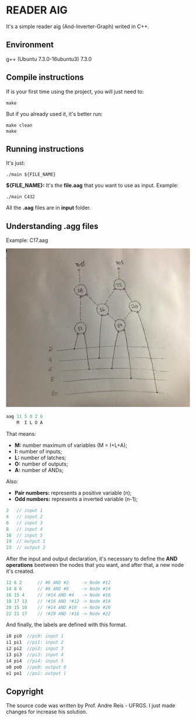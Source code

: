 # READER AIG

It's a simple reader aig (And-Inverter-Graph) writed in C++.

## Environment

g++ (Ubuntu 7.3.0-16ubuntu3) 7.3.0

## Compile instructions

If is your first time using the project, you will just need to:

```
make
```

But if you already used it, it's better run:

```
make clean
make
```

## Running instructions

It's just:

```
./main ${FILE_NAME}
```

**${FILE_NAME}:** It's the **file.aag** that you want to use as input. Example:

```
./main C432
```
All the **.aag** files are in **input** folder.

## Understanding .agg files

Example: C17.aag

![C17 AIG Graph](/images/C17.jpeg)

```javascript
aag 11 5 0 2 6
    M  I L O A
```
That means:
* **M:** number maximum of variables (M = I+L+A);
* **I:** number of inputs;
* **L:** number of latches;
* **O:** number of outputs;
* **A:** number of ANDs;

Also:
* **Pair numbers:** represents a positive variable (n);
* **Odd numbers:** represents a inverted variable (n-1); 

```javascript
2   // input 1
4   // input 2
6   // input 3
8   // input 4
10  // input 5
19  // output 1
23  // output 2
```
After the input and output declaration, it's necessary to define the **AND operations** beetween the nodes that you want, and after that, a new node it's created.
```javascript
12 6 2      // #6 AND #2     -> Node #12
14 8 6      // #8 AND #6     -> Node #14
16 15 4     // !#14 AND #4   -> Node #16 
18 17 13    // !#16 AND !#12 -> Node #18
20 15 10    // !#14 AND #10  -> Node #20
22 21 17    // !#20 AND !#16 -> Node #22
```
And finally, the labels are defined with this format.

```javascript
i0 pi0  //pi0: input 1 
i1 pi1  //pi1: input 2
i2 pi2  //pi2: input 3
i3 pi3  //pi3: input 4
i4 pi4  //pi4: input 5
o0 po0  //po0: output 0
o1 po1  //po1: output 1
```
## Copyright

The source code was written by Prof. Andre Reis - UFRGS. I just made changes for increase his solution.